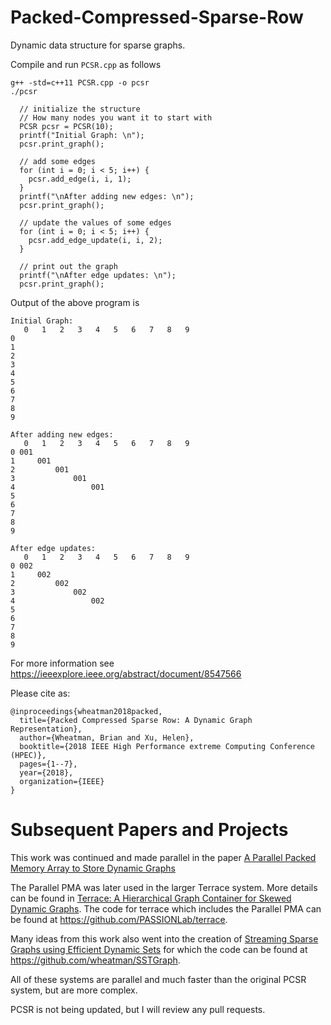 # Packed-Compressed-Sparse-Row

Dynamic data structure for sparse graphs.

Compile and run ```PCSR.cpp``` as follows

```
g++ -std=c++11 PCSR.cpp -o pcsr
./pcsr
```

```
  // initialize the structure
  // How many nodes you want it to start with
  PCSR pcsr = PCSR(10);
  printf("Initial Graph: \n");
  pcsr.print_graph();

  // add some edges
  for (int i = 0; i < 5; i++) {
    pcsr.add_edge(i, i, 1);
  }
  printf("\nAfter adding new edges: \n");
  pcsr.print_graph();

  // update the values of some edges
  for (int i = 0; i < 5; i++) {
    pcsr.add_edge_update(i, i, 2);
  }

  // print out the graph
  printf("\nAfter edge updates: \n");
  pcsr.print_graph();
```

Output of the above program is

```
Initial Graph:
   0   1   2   3   4   5   6   7   8   9
0
1
2
3
4
5
6
7
8
9

After adding new edges:
   0   1   2   3   4   5   6   7   8   9
0 001
1     001
2         001
3             001
4                 001
5
6
7
8
9

After edge updates:
   0   1   2   3   4   5   6   7   8   9
0 002
1     002
2         002
3             002
4                 002
5
6
7
8
9
```

For more information see https://ieeexplore.ieee.org/abstract/document/8547566

Please cite as:
```
@inproceedings{wheatman2018packed,
  title={Packed Compressed Sparse Row: A Dynamic Graph Representation},
  author={Wheatman, Brian and Xu, Helen},
  booktitle={2018 IEEE High Performance extreme Computing Conference (HPEC)},
  pages={1--7},
  year={2018},
  organization={IEEE}
}
```

# Subsequent Papers and Projects
This work was continued and made parallel in the paper [A Parallel Packed Memory Array to Store Dynamic Graphs](https://epubs.siam.org/doi/abs/10.1137/1.9781611976472.3)

The Parallel PMA was later used in the larger Terrace system.  More details can be found in [Terrace: A Hierarchical Graph Container for Skewed Dynamic Graphs](https://dl.acm.org/doi/abs/10.1145/3448016.3457313). The code for terrace which includes the Parallel PMA can be found at https://github.com/PASSIONLab/terrace.

Many ideas from this work also went into the creation of [Streaming Sparse Graphs using Efficient Dynamic Sets](https://ieeexplore.ieee.org/abstract/document/9671836) for which the code can be found at https://github.com/wheatman/SSTGraph.

All of these systems are parallel and much faster than the original PCSR system, but are more complex.  

PCSR is not being updated, but I will review any pull requests. 
